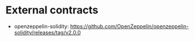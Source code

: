 # External contracts

- openzeppelin-solidity: https://github.com/OpenZeppelin/openzeppelin-solidity/releases/tag/v2.0.0
